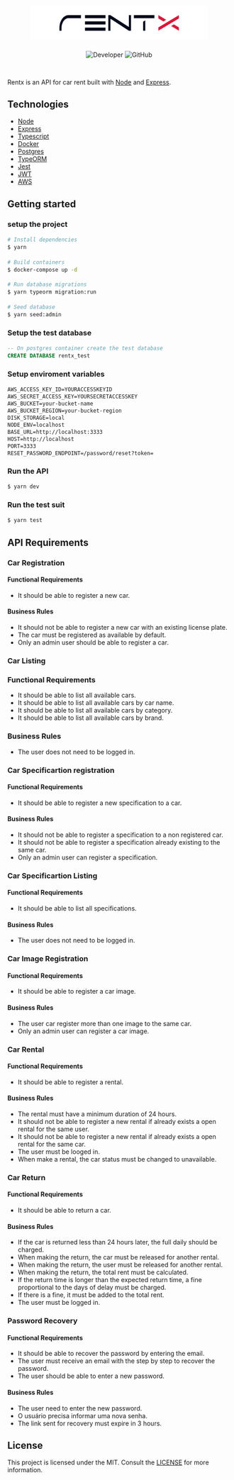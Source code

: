 <h1 align="center">
  <img alt="letmeask" src=".github/logo.svg" width="400px" />
</h1>

<p align="center">
  <img alt="Developer" src="https://img.shields.io/badge/developer-jfilipedias-blue">
  <img alt="GitHub" src="https://img.shields.io/github/license/jfilipedias/letmeask">
</p>
<br>

Rentx is an API for car rent built with [Node](https://nodejs.org/) and [Express](https://expressjs.com/).

## Technologies
- [Node](https://nodejs.org/)
- [Express](https://expressjs.com/)
- [Typescript](https://www.typescriptlang.org/)
- [Docker](https://www.docker.com/)
- [Postgres](https://www.postgresql.org/)
- [TypeORM](https://typeorm.io/)
- [Jest](https://jestjs.io/)
- [JWT](https://jwt.io/)
- [AWS](https://aws.amazon.com/)

## Getting started

### setup the project
```sh
# Install dependencies
$ yarn

# Build containers
$ docker-compose up -d

# Run database migrations
$ yarn typeorm migration:run

# Seed database
$ yarn seed:admin
```

### Setup the test database
```sql
-- On postgres container create the test database
CREATE DATABASE rentx_test
```

### Setup enviroment variables
```env
AWS_ACCESS_KEY_ID=YOURACCESSKEYID
AWS_SECRET_ACCESS_KEY=YOURSECRETACCESSKEY
AWS_BUCKET=your-bucket-name
AWS_BUCKET_REGION=your-bucket-region
DISK_STORAGE=local
NODE_ENV=localhost
BASE_URL=http://localhost:3333
HOST=http://localhost
PORT=3333
RESET_PASSWORD_ENDPOINT=/password/reset?token=
```

### Run the API
```sh
$ yarn dev
```

### Run the test suit
```sh
$ yarn test
```

## API Requirements
### Car Registration
#### Functional Requirements
- It should be able to register a new car.

#### Business Rules
- It should not be able to register a new car with an existing license plate.
- The car must be registered as available by default.
- Only an admin user should be able to register a car.

### Car Listing
### Functional Requirements
- It should be able to list all available cars.
- It should be able to list all available cars by car name.
- It should be able to list all available cars by category.
- It should be able to list all available cars by brand.

### Business Rules
- The user does not need to be logged in.

### Car Specificartion registration
#### Functional Requirements
- It should be able to register a new specification to a car.

#### Business Rules
- It should not be able to register a specification to a non registered car.
- It should not be able to register a specification already existing to the same car.
- Only an admin user can register a specification.

### Car Specificartion Listing
#### Functional Requirements
- It should be able to list all specifications.

#### Business Rules
- The user does not need to be logged in.

### Car Image Registration
#### Functional Requirements
- It should be able to register a car image.

#### Business Rules
- The user car register more than one image to the same car.
- Only an admin user can register a car image.

### Car Rental
#### Functional Requirements
- It should be able to register a rental.

#### Business Rules
- The rental must have a minimum duration of 24 hours.
- It should not be able to register a new rental if already exists a open rental for the same user.
- It should not be able to register a new rental if already exists a open rental for the same car.
- The user must be looged in.
- When make a rental, the car status must be changed to unavailable.

### Car Return
#### Functional Requirements
- It should be able to return a car.

#### Business Rules
- If the car is returned less than 24 hours later, the full daily should be charged.
- When making the return, the car must be released for another rental.
- When making the return, the user must be released for another rental.
- When making the return, the total rent must be calculated.
- If the return time is longer than the expected return time, a fine proportional to the days of delay must be charged.
- If there is a fine, it must be added to the total rent.
- The user must be logged in.

### Password Recovery
#### Functional Requirements
- It should be able to recover the password by entering the email.
- The user must receive an email with the step by step to recover the password.
- The user should be able to enter a new password.

#### Business Rules
- The user need to enter the new password.
- O usuário precisa informar uma nova senha.
- The link sent for recovery must expire in 3 hours.

## License
This project is licensed under the MIT. Consult the [LICENSE](LICENSE) for more information.
